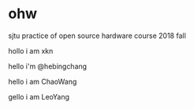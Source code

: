 # ohw
sjtu practice of open source hardware course 2018 fall

hollo i am xkn

hello i'm @hebingchang

hello i am ChaoWang

gello i am LeoYang
